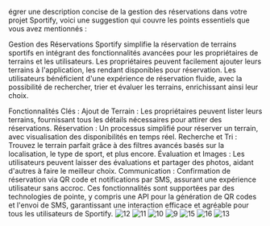 égrer une description concise de la gestion des réservations dans votre projet Sportify, voici une suggestion qui couvre les points essentiels que vous avez mentionnés :

Gestion des Réservations
Sportify simplifie la réservation de terrains sportifs en intégrant des fonctionnalités avancées pour les propriétaires de terrains et les utilisateurs. Les propriétaires peuvent facilement ajouter leurs terrains à l'application, les rendant disponibles pour réservation. Les utilisateurs bénéficient d'une expérience de réservation fluide, avec la possibilité de rechercher, trier et évaluer les terrains, enrichissant ainsi leur choix.

Fonctionnalités Clés :
Ajout de Terrain : Les propriétaires peuvent lister leurs terrains, fournissant tous les détails nécessaires pour attirer des réservations.
Réservation : Un processus simplifié pour réserver un terrain, avec visualisation des disponibilités en temps réel.
Recherche et Tri : Trouvez le terrain parfait grâce à des filtres avancés basés sur la localisation, le type de sport, et plus encore.
Évaluation et Images : Les utilisateurs peuvent laisser des évaluations et partager des photos, aidant d'autres à faire le meilleur choix.
Communication : Confirmation de réservation via QR code et notifications par SMS, assurant une expérience utilisateur sans accroc.
Ces fonctionnalités sont supportées par des technologies de pointe, y compris une API pour la génération de QR codes et l'envoi de SMS, garantissant une interaction efficace et agréable pour tous les utilisateurs de Sportify.
![12](https://github.com/marwaniiwael18/Gestion.Reservation-JAVAFX/assets/99484717/685f989d-3ddb-47c3-af2a-be8de8cb1809)
![11](https://github.com/marwaniiwael18/Gestion.Reservation-JAVAFX/assets/99484717/63ee4584-b514-4372-8663-29cd6b78b7c3)
![10](https://github.com/marwaniiwael18/Gestion.Reservation-JAVAFX/assets/99484717/0fd4697b-6e68-4790-8c31-8c2c14f37652)
![9](https://github.com/marwaniiwael18/Gestion.Reservation-JAVAFX/assets/99484717/603ee088-6873-4bd5-ada9-92516d2dbedf)
![15](https://github.com/marwaniiwael18/Gestion.Reservation-JAVAFX/assets/99484717/10fda0f7-6d28-4ee1-81de-2f1c46b69e59)
![16](https://github.com/marwaniiwael18/Gestion.Reservation-JAVAFX/assets/99484717/2545e352-4529-46bb-95ff-240f57c90723)
![13](https://github.com/marwaniiwael18/Gestion.Reservation-JAVAFX/assets/99484717/cfe7f1e0-c0df-41b2-ac09-01e321e39c49)
